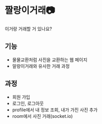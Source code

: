 # 짤랑이거래📷
이거랑 거래할 거 있나요?

## 기능
+ 물물교환처럼 사진을 교환하는 웹 페이지
+ 말랑이거래와 유사한 거래 과정

## 과정
+ 회원 가입
+ 로그인, 로그아웃
+ profile에서 내 정보 조회, 내가 가진 사진 추가
+ room에서 사진 거래(socket.io)
